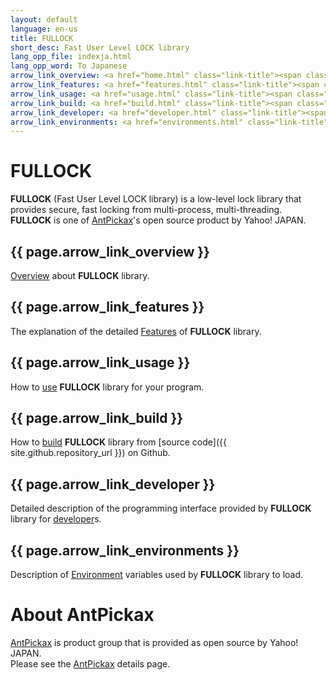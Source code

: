 ```yaml
---
layout: default
language: en-us
title: FULLOCK
short_desc: Fast User Level LOCK library
lang_opp_file: indexja.html
lang_opp_word: To Japanese
arrow_link_overview: <a href="home.html" class="link-title"><span class="arrow-base link-arrow-right"></span>Overview</a>
arrow_link_features: <a href="features.html" class="link-title"><span class="arrow-base link-arrow-right"></span>Features</a>
arrow_link_usage: <a href="usage.html" class="link-title"><span class="arrow-base link-arrow-right"></span>Usage</a>
arrow_link_build: <a href="build.html" class="link-title"><span class="arrow-base link-arrow-right"></span>Build</a>
arrow_link_developer: <a href="developer.html" class="link-title"><span class="arrow-base link-arrow-right"></span>Developer</a>
arrow_link_environments: <a href="environments.html" class="link-title"><span class="arrow-base link-arrow-right"></span>Environments</a>
---
```


# **FULLOCK**
**FULLOCK** (Fast User Level LOCK library) is a low-level lock library that provides secure, fast locking from multi-process, multi-threading.  
**FULLOCK** is one of [AntPickax](https://antpick.ax/)'s open source product by Yahoo! JAPAN.

## {{ page.arrow_link_overview }}
[Overview](home.html) about **FULLOCK** library.

## {{ page.arrow_link_features }}
The explanation of the detailed [Features](featuresja.html) of **FULLOCK** library.

## {{ page.arrow_link_usage }}
How to [use](usage.html) **FULLOCK** library for your program.

## {{ page.arrow_link_build }}
How to [build](buildja.html) **FULLOCK** library from [source code]({{ site.github.repository_url }}) on Github.

## {{ page.arrow_link_developer }}
Detailed description of the programming interface provided by **FULLOCK** library for [developer](developerja.html)s.

## {{ page.arrow_link_environments }}
Description of [Environment](environments.html) variables used by **FULLOCK** library to load.

# **About AntPickax**
[AntPickax](https://antpick.ax/) is product group that is provided as open source by Yahoo! JAPAN.  
Please see the [AntPickax](https://antpick.ax/) details page.
